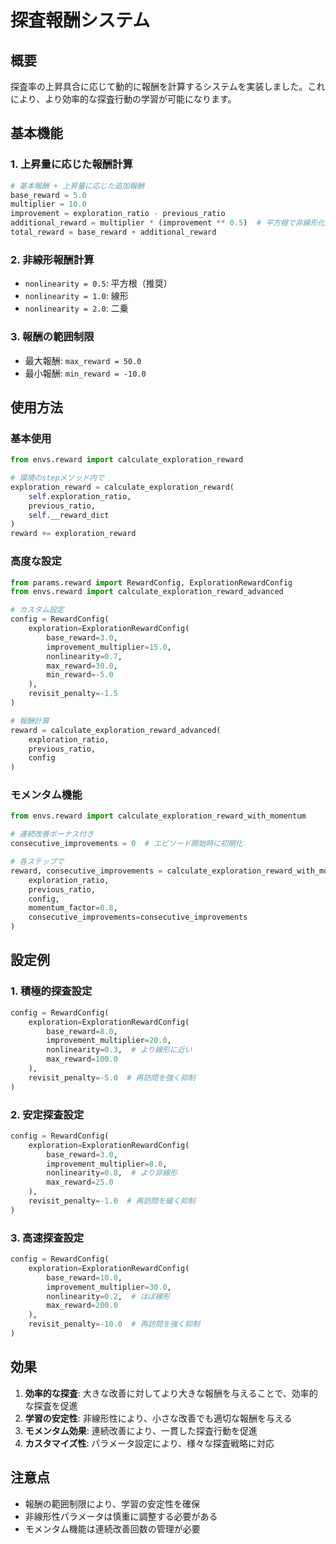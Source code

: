 # 探査報酬システム

## 概要

探査率の上昇具合に応じて動的に報酬を計算するシステムを実装しました。これにより、より効率的な探査行動の学習が可能になります。

## 基本機能

### 1. 上昇量に応じた報酬計算

```python
# 基本報酬 + 上昇量に応じた追加報酬
base_reward = 5.0
multiplier = 10.0
improvement = exploration_ratio - previous_ratio
additional_reward = multiplier * (improvement ** 0.5)  # 平方根で非線形化
total_reward = base_reward + additional_reward
```

### 2. 非線形報酬計算

- `nonlinearity = 0.5`: 平方根（推奨）
- `nonlinearity = 1.0`: 線形
- `nonlinearity = 2.0`: 二乗

### 3. 報酬の範囲制限

- 最大報酬: `max_reward = 50.0`
- 最小報酬: `min_reward = -10.0`

## 使用方法

### 基本使用

```python
from envs.reward import calculate_exploration_reward

# 環境のstepメソッド内で
exploration_reward = calculate_exploration_reward(
    self.exploration_ratio, 
    previous_ratio, 
    self.__reward_dict
)
reward += exploration_reward
```

### 高度な設定

```python
from params.reward import RewardConfig, ExplorationRewardConfig
from envs.reward import calculate_exploration_reward_advanced

# カスタム設定
config = RewardConfig(
    exploration=ExplorationRewardConfig(
        base_reward=3.0,
        improvement_multiplier=15.0,
        nonlinearity=0.7,
        max_reward=30.0,
        min_reward=-5.0
    ),
    revisit_penalty=-1.5
)

# 報酬計算
reward = calculate_exploration_reward_advanced(
    exploration_ratio, 
    previous_ratio, 
    config
)
```

### モメンタム機能

```python
from envs.reward import calculate_exploration_reward_with_momentum

# 連続改善ボーナス付き
consecutive_improvements = 0  # エピソード開始時に初期化

# 各ステップで
reward, consecutive_improvements = calculate_exploration_reward_with_momentum(
    exploration_ratio, 
    previous_ratio, 
    config,
    momentum_factor=0.8,
    consecutive_improvements=consecutive_improvements
)
```

## 設定例

### 1. 積極的探査設定

```python
config = RewardConfig(
    exploration=ExplorationRewardConfig(
        base_reward=8.0,
        improvement_multiplier=20.0,
        nonlinearity=0.3,  # より線形に近い
        max_reward=100.0
    ),
    revisit_penalty=-5.0  # 再訪問を強く抑制
)
```

### 2. 安定探査設定

```python
config = RewardConfig(
    exploration=ExplorationRewardConfig(
        base_reward=3.0,
        improvement_multiplier=8.0,
        nonlinearity=0.8,  # より非線形
        max_reward=25.0
    ),
    revisit_penalty=-1.0  # 再訪問を緩く抑制
)
```

### 3. 高速探査設定

```python
config = RewardConfig(
    exploration=ExplorationRewardConfig(
        base_reward=10.0,
        improvement_multiplier=30.0,
        nonlinearity=0.2,  # ほぼ線形
        max_reward=200.0
    ),
    revisit_penalty=-10.0  # 再訪問を強く抑制
)
```

## 効果

1. **効率的な探査**: 大きな改善に対してより大きな報酬を与えることで、効率的な探査を促進
2. **学習の安定性**: 非線形性により、小さな改善でも適切な報酬を与える
3. **モメンタム効果**: 連続改善により、一貫した探査行動を促進
4. **カスタマイズ性**: パラメータ設定により、様々な探査戦略に対応

## 注意点

- 報酬の範囲制限により、学習の安定性を確保
- 非線形性パラメータは慎重に調整する必要がある
- モメンタム機能は連続改善回数の管理が必要 